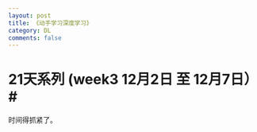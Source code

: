 ```yaml
---
layout: post
title: 《动手学习深度学习》
category: DL
comments: false
---
```


# 21天系列 (week3 12月2日 至 12月7日）#

时间得抓紧了。